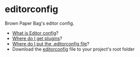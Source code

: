 # editorconfig

Brown Paper Bag's editor config.

 - [What is Editor config][1]?
 - [Where do I get plugins][2]?
 - [Where do I put the .editorconfig file][3]?
  - Download the [editorconfig][4] file to your project's root folder

[1]:http://editorconfig.org/#overview
[2]:http://editorconfig.org/#download
[3]:http://editorconfig.org/#file-location
[4]:https://raw.githubusercontent.com/BrownPaperBag/editorconfig/master/.editorconfig

